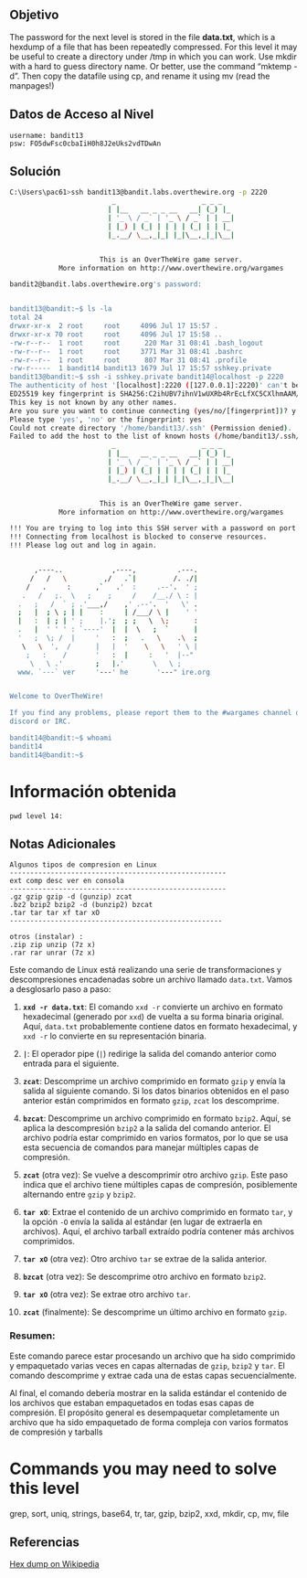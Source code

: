 ## Objetivo

The password for the next level is stored in the file **data.txt**, which is a hexdump of a file that has been repeatedly compressed. For this level it may be useful to create a directory under /tmp in which you can work. Use mkdir with a hard to guess directory name. Or better, use the command “mktemp -d”. Then copy the datafile using cp, and rename it using mv (read the manpages!)
## Datos de Acceso al Nivel

```
username: bandit13
psw: FO5dwFsc0cbaIiH0h8J2eUks2vdTDwAn
```

## Solución
```bash
C:\Users\pac61>ssh bandit13@bandit.labs.overthewire.org -p 2220
                         _                     _ _ _
                        | |__   __ _ _ __   __| (_) |_
                        | '_ \ / _` | '_ \ / _` | | __|
                        | |_) | (_| | | | | (_| | | |_
                        |_.__/ \__,_|_| |_|\__,_|_|\__|


                      This is an OverTheWire game server.
            More information on http://www.overthewire.org/wargames

bandit2@bandit.labs.overthewire.org's password:


bandit13@bandit:~$ ls -la
total 24
drwxr-xr-x  2 root     root     4096 Jul 17 15:57 .
drwxr-xr-x 70 root     root     4096 Jul 17 15:58 ..
-rw-r--r--  1 root     root      220 Mar 31 08:41 .bash_logout
-rw-r--r--  1 root     root     3771 Mar 31 08:41 .bashrc
-rw-r--r--  1 root     root      807 Mar 31 08:41 .profile
-rw-r-----  1 bandit14 bandit13 1679 Jul 17 15:57 sshkey.private
bandit13@bandit:~$ ssh -i sshkey.private bandit14@localhost -p 2220
The authenticity of host '[localhost]:2220 ([127.0.0.1]:2220)' can't be established.
ED25519 key fingerprint is SHA256:C2ihUBV7ihnV1wUXRb4RrEcLfXC5CXlhmAAM/urerLY.
This key is not known by any other names.
Are you sure you want to continue connecting (yes/no/[fingerprint])? y
Please type 'yes', 'no' or the fingerprint: yes
Could not create directory '/home/bandit13/.ssh' (Permission denied).
Failed to add the host to the list of known hosts (/home/bandit13/.ssh/known_hosts).
                         _                     _ _ _
                        | |__   __ _ _ __   __| (_) |_
                        | '_ \ / _` | '_ \ / _` | | __|
                        | |_) | (_| | | | | (_| | | |_
                        |_.__/ \__,_|_| |_|\__,_|_|\__|


                      This is an OverTheWire game server.
            More information on http://www.overthewire.org/wargames

!!! You are trying to log into this SSH server with a password on port 2220 from localhost.
!!! Connecting from localhost is blocked to conserve resources.
!!! Please log out and log in again.


      ,----..            ,----,          .---.
     /   /   \         ,/   .`|         /. ./|
    /   .     :      ,`   .'  :     .--'.  ' ;
   .   /   ;.  \   ;    ;     /    /__./ \ : |
  .   ;   /  ` ; .'___,/    ,' .--'.  '   \' .
  ;   |  ; \ ; | |    :     | /___/ \ |    ' '
  |   :  | ; | ' ;    |.';  ; ;   \  \;      :
  .   |  ' ' ' : `----'  |  |  \   ;  `      |
  '   ;  \; /  |     '   :  ;   .   \    .\  ;
   \   \  ',  /      |   |  '    \   \   ' \ |
    ;   :    /       '   :  |     :   '  |--"
     \   \ .'        ;   |.'       \   \ ;
  www. `---` ver     '---' he       '---" ire.org


Welcome to OverTheWire!

If you find any problems, please report them to the #wargames channel on
discord or IRC.

bandit14@bandit:~$ whoami
bandit14
bandit14@bandit:~$

```

# Información obtenida
```
pwd level 14:   
```
## Notas Adicionales

```
Algunos tipos de compresion en Linux
-----------------------------------------------------
ext comp desc ver en consola
-----------------------------------------------------
.gz gzip gzip -d (gunzip) zcat
.bz2 bzip2 bzip2 -d (bunzip2) bzcat
.tar tar tar xf tar xO
----------------------------------------------------

otros (instalar) :
.zip zip unzip (7z x)
.rar rar unrar (7z x)
```

Este comando de Linux está realizando una serie de transformaciones y descompresiones encadenadas sobre un archivo llamado `data.txt`. Vamos a desglosarlo paso a paso:

1. **`xxd -r data.txt`**: El comando `xxd -r` convierte un archivo en formato hexadecimal (generado por `xxd`) de vuelta a su forma binaria original. Aquí, `data.txt` probablemente contiene datos en formato hexadecimal, y `xxd -r` lo convierte en su representación binaria.
    
2. **`|`**: El operador pipe (`|`) redirige la salida del comando anterior como entrada para el siguiente.
    
3. **`zcat`**: Descomprime un archivo comprimido en formato `gzip` y envía la salida al siguiente comando. Si los datos binarios obtenidos en el paso anterior están comprimidos en formato `gzip`, `zcat` los descomprime.
    
4. **`bzcat`**: Descomprime un archivo comprimido en formato `bzip2`. Aquí, se aplica la descompresión `bzip2` a la salida del comando anterior. El archivo podría estar comprimido en varios formatos, por lo que se usa esta secuencia de comandos para manejar múltiples capas de compresión.
    
5. **`zcat`** (otra vez): Se vuelve a descomprimir otro archivo `gzip`. Este paso indica que el archivo tiene múltiples capas de compresión, posiblemente alternando entre `gzip` y `bzip2`.
    
6. **`tar xO`**: Extrae el contenido de un archivo comprimido en formato `tar`, y la opción `-O` envía la salida al estándar (en lugar de extraerla en archivos). Aquí, el archivo tarball extraído podría contener más archivos comprimidos.
    
7. **`tar xO`** (otra vez): Otro archivo `tar` se extrae de la salida anterior.
    
8. **`bzcat`** (otra vez): Se descomprime otro archivo en formato `bzip2`.
    
9. **`tar xO`** (otra vez): Se extrae otro archivo `tar`.
    
10. **`zcat`** (finalmente): Se descomprime un último archivo en formato `gzip`.
    
### Resumen:

Este comando parece estar procesando un archivo que ha sido comprimido y empaquetado varias veces en capas alternadas de `gzip`, `bzip2` y `tar`. El comando descomprime y extrae cada una de estas capas secuencialmente.

Al final, el comando debería mostrar en la salida estándar el contenido de los archivos que estaban empaquetados en todas esas capas de compresión. El propósito general es desempaquetar completamente un archivo que ha sido empaquetado de forma compleja con varios formatos de compresión y tarballs

# Commands you may need to solve this level

grep, sort, uniq, strings, base64, tr, tar, gzip, bzip2, xxd, mkdir, cp, mv, file

## Referencias
[Hex dump on Wikipedia](https://en.wikipedia.org/wiki/Hex_dump)
